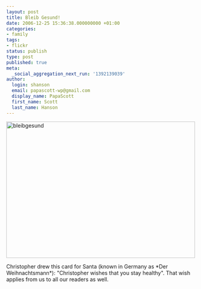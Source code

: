 ```yaml
---
layout: post
title: Bleib Gesund!
date: 2006-12-25 15:36:38.000000000 +01:00
categories:
- family
tags:
- flickr
status: publish
type: post
published: true
meta:
  _social_aggregation_next_run: '1392139039'
author:
  login: shanson
  email: papascott-wp@gmail.com
  display_name: PapaScott
  first_name: Scott
  last_name: Hanson
---
```

<p><a href="http://www.flickr.com/photos/papascott/332744642/" title="Photo Sharing"><img src="http://farm1.static.flickr.com/128/332744642_f3a52f2ca6.jpg" width="500" height="361" alt="bleibgesund" /></a></p>
<p>Christopher drew this card for Santa (known in Germany as *Der Weihnachtsmann*): "Christopher wishes that you stay healthy". That wish applies from us to all our readers as well.</p>
